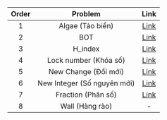 |Order|    Problem             |  Link|
|:---:| :-----------:          | :--:              | 
|1    |  Algae (Tảo biển)      |  [Link](Week1/Algae)                |
|2    |  BOT                   |  [Link](Week1/BOT)                |
|3    |  H_index               |  [Link](Week2/H_index)                |
|4    |  Lock number (Khóa số) |  [Link](Week2/Lock_number)                |
|5    |  New Change (Đổi mới)  |  [Link](Week3/NewChange)                |
|6    |  New Integer (Số nguyên mới)       |  [Link](Week3/NewInteger)                |
|7    |  Fraction (Phân số)    |  [Link](Week4/Fraction)               |
|8    |  Wall (Hàng rào)       |  -                |

